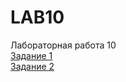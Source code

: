 # LAB10
Лабораторная работа 10
<br/>[Задание 1](https://toptyh.github.io/LAB10/lab10-1.html)
<br/>[Задание 2](https://toptyh.github.io/LAB10/lab10-2.html)

